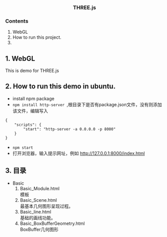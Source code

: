 ### <center>THREE.js</center>

### Contents
1. WebGL
2. How to run this project.
3. 

## 1. WebGL
This is demo for THREE.js 

## 2. How to run this demo in ubuntu.
- install npm package
- ```npm install http-server ```,根目录下是否有package.json文件，没有则添加该文件，编辑写入
```    
{
    "scripts": {
        "start": "http-server -a 0.0.0.0 -p 8000"
    }
}
```
- ```npm start```
- 打开浏览器，输入提示网址，例如 http://127.0.0.1:8000/index.html
    
## 3. 目录
- Basic
    1. Basic_Module.html<br>
       模板
    2. Basic_Scene.html<br>
       最基本几何图形呈现过程。
    3. Basic_line.html<br>
       基础的画线功能。
    4. Basic_BoxBufferGeometry.html<br>
       BoxBuffer几何图形
       
